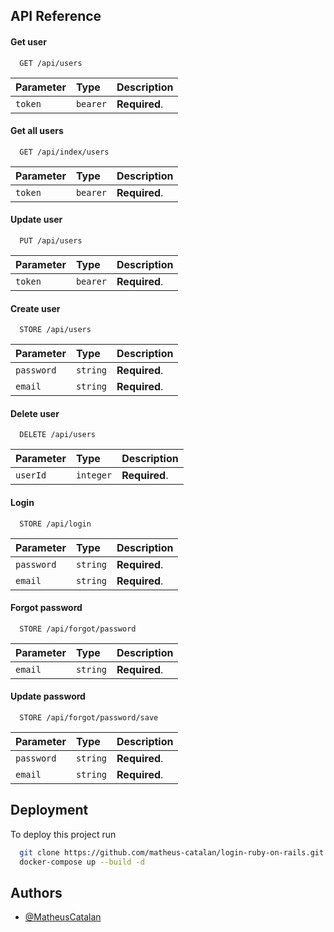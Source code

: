
## API Reference

#### Get user

```http
  GET /api/users
```

| Parameter | Type     | Description                |
| :-------- | :------- | :------------------------- |
| `token`   | `bearer` | **Required**.              |

#### Get all users

```http
  GET /api/index/users
```

| Parameter | Type     | Description                |
| :-------- | :------- | :------------------------- |
| `token`   | `bearer` | **Required**.              |

#### Update user

```http
  PUT /api/users
```

| Parameter | Type     | Description                |
| :-------- | :------- | :------------------------- |
| `token`   | `bearer` | **Required**.              |

#### Create user
```http
  STORE /api/users
```

| Parameter | Type     | Description                |
| :-------- | :------- | :------------------------- |
| `password`| `string` | **Required**.              |
| `email`   | `string` | **Required**.              |

#### Delete user

```http
  DELETE /api/users
```

| Parameter | Type     | Description                |
| :-------- | :------- | :------------------------- |
| `userId`  | `integer`| **Required**.              |

#### Login

```http
  STORE /api/login
```

| Parameter | Type     | Description                |
| :-------- | :------- | :------------------------- |
| `password`| `string` | **Required**.              |
| `email`   | `string` | **Required**.              |

#### Forgot password

```http
  STORE /api/forgot/password
```

| Parameter | Type     | Description                |
| :-------- | :------- | :------------------------- |
| `email`   | `string` | **Required**.              |

#### Update password

```http
  STORE /api/forgot/password/save
```

| Parameter | Type     | Description                |
| :-------- | :------- | :------------------------- |
| `password`| `string` | **Required**.              |
| `email`   | `string` | **Required**.              |




## Deployment

To deploy this project run

```bash
  git clone https://github.com/matheus-catalan/login-ruby-on-rails.git
  docker-compose up --build -d 
```

## Authors

- [@MatheusCatalan](https://www.github.com/matheus-catalan)
